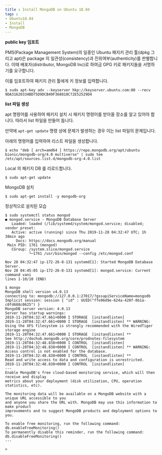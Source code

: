 ```yaml
---
title : Install MongoDB on Ubuntu 18.04
tags :
- Ubuntu18.04
- Install
- MongoDB
---
```


**public key 임포트**

PMS(Package Management System)의 일종인 Ubuntu 패지키 관리 툴(dpkg 그리고 apt)은 package 의 일관성(consistency)과 진위여부(authenticity)를 판별합니다. 이때 배포자(distributor, MongoDB Inc)로 하여금 GPG 키로 패키지들을 서명하기를 요구합니다.

이를 임포트하여 패키지 관리 툴에게 키 정보를 입력합니다.

```shell
$ sudo apt-key adv --keyserver hkp://keyserver.ubuntu.com:80 --recv 9DA31620334BD75D9DCB49F368818C72E52529D4
```

**list 파일 생성**

apt 명령어를 사용하여 패키지 설치 시 패키지 명령어를 받아올 장소를 알고 있어야 합니다. 따라서 list 파일을 만들어 둡니다.

만약에 `apt-get update` 명령 상에 문제가 발생하는 경우 이는 list 파일의 문제입니다.

아래의 명령어를 입력하여 리스트 파일을 생성합니다.

```shell
$ echo "deb [ arch=amd64 ] https://repo.mongodb.org/apt/ubuntu bionic/mongodb-org/4.0 multiverse" | sudo tee /etc/apt/sources.list.d/mongodb-org-4.0.list
```

Local 의 패키지 DB 를 리로드합니다.

```shell
$ sudo apt-get update
```

MongoDB 설치
  
```shell
$ sudo apt-get install -y mongodb-org
```

정상적으로 설치된 모습

```shell
$ sudo systemctl status mongod
● mongod.service - MongoDB Database Server
   Loaded: loaded (/lib/systemd/system/mongod.service; disabled; vendor preset:
   Active: active (running) since Thu 2019-11-28 04:32:47 UTC; 1h 38min ago
     Docs: https://docs.mongodb.org/manual
 Main PID: 1761 (mongod)
   CGroup: /system.slice/mongod.service
           └─1761 /usr/bin/mongod --config /etc/mongod.conf

Nov 28 04:32:47 ip-172-26-8-131 systemd[1]: Started MongoDB Database Server.
Nov 28 04:45:05 ip-172-26-8-131 systemd[1]: mongod.service: Current command vani
lines 1-10/10 (END)
```

```shell
$ mongo
MongoDB shell version v4.0.13
connecting to: mongodb://127.0.0.1:27017/?gssapiServiceName=mongodb
Implicit session: session { "id" : UUID("ffe96d9e-624a-420f-8b1a-c0fd688c0625") }
MongoDB server version: 4.0.13
Server has startup warnings:
2019-11-28T04:32:47.661+0000 I STORAGE  [initandlisten]
2019-11-28T04:32:47.661+0000 I STORAGE  [initandlisten] ** WARNING: Using the XFS filesystem is strongly recommended with the WiredTiger storage engine
2019-11-28T04:32:47.661+0000 I STORAGE  [initandlisten] **          See http://dochub.mongodb.org/core/prodnotes-filesystem
2019-11-28T04:32:48.838+0000 I CONTROL  [initandlisten]
2019-11-28T04:32:48.838+0000 I CONTROL  [initandlisten] ** WARNING: Access control is not enabled for the database.
2019-11-28T04:32:48.838+0000 I CONTROL  [initandlisten] **          Read and write access to data and configuration is unrestricted.
2019-11-28T04:32:48.838+0000 I CONTROL  [initandlisten]
---
Enable MongoDB's free cloud-based monitoring service, which will then receive and display
metrics about your deployment (disk utilization, CPU, operation statistics, etc).

The monitoring data will be available on a MongoDB website with a unique URL accessible to you
and anyone you share the URL with. MongoDB may use this information to make product
improvements and to suggest MongoDB products and deployment options to you.

To enable free monitoring, run the following command: db.enableFreeMonitoring()
To permanently disable this reminder, run the following command: db.disableFreeMonitoring()
---

>
```